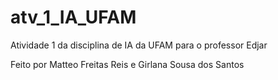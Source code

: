 # atv_1_IA_UFAM
Atividade 1 da disciplina de IA da UFAM para o professor Edjar 

Feito por Matteo Freitas Reis e Girlana Sousa dos Santos

